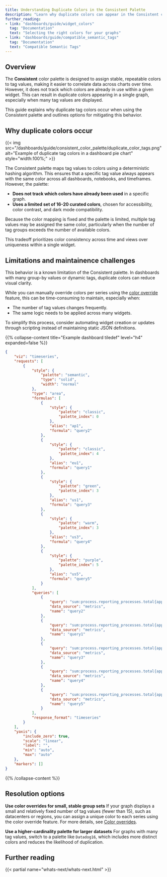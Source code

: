 ```yaml
---
title: Understanding Duplicate Colors in the Consistent Palette
description: "Learn why duplicate colors can appear in the Consistent color palette, and how to address this limitation in dashboards with many tag values."
further_reading:
- link: "dashboards/guide/widget_colors"
  tag: "Documentation"
  text: "Selecting the right colors for your graphs"
- link: "dashboards/guide/compatible_semantic_tags"
  tag: "Documentation"
  text: "Compatible Semantic Tags"
---
```


## Overview

The **Consistent** color palette is designed to assign stable, repeatable colors to tag values, making it easier to correlate data across charts over time. However, it does not track which colors are already in use within a given widget. This can result in duplicate colors appearing in a single graph, especially when many tag values are displayed.

This guide explains why duplicate tag colors occur when using the Consistent palette and outlines options for mitigating this behavior.

## Why duplicate colors occur

{{< img src="/dashboards/guide/consistent_color_palette/duplicate_color_tags.png" alt="Example of duplicate tag colors in a dashboard pie chart" style="width:100%;" >}}

The Consistent palette maps tag values to colors using a deterministic hashing algorithm. This ensures that a specific tag value always appears with the same color across all dashboards, notebooks, and timeframes. However, the palette:

- **Does not track which colors have already been used** in a specific graph.
- **Uses a limited set of 16-20 curated colors**, chosen for accessibility, color contrast, and dark mode compatibility.

Because the color mapping is fixed and the palette is limited, multiple tag values may be assigned the same color, particularly when the number of tag groups exceeds the number of available colors.

This tradeoff prioritizes color consistency across time and views over uniqueness within a single widget.

## Limitations and maintainence challenges

This behavior is a known limitation of the Consistent palette. In dashboards with many group-by values or dynamic tags, duplicate colors can reduce visual clarity.

While you can manually override colors per series using the [color override][1] feature, this can be time-consuming to maintain, especially when:
- The number of tag values changes frequently.
- The same logic needs to be applied across many widgets.

To simplify this process, consider automating widget creation or updates through scripting instead of maintaining static JSON definitions.

{{% collapse-content title="Example dashboard tiledef" level="h4" expanded=false %}}
```json
{
    "viz": "timeseries",
    "requests": [
        {
            "style": {
                "palette": "semantic",
                "type": "solid",
                "width": "normal"
            },
            "type": "area",
            "formulas": [
                {
                    "style": {
                        "palette": "classic",
                        "palette_index": 0
                    },
                    "alias": "ap1",
                    "formula": "query2"
                },
                {
                    "style": {
                        "palette": "classic",
                        "palette_index": 4
                    },
                    "alias": "eu1",
                    "formula": "query1"
                },
                {
                    "style": {
                        "palette": "green",
                        "palette_index": 3
                    },
                    "alias": "us1",
                    "formula": "query3"
                },
                {
                    "style": {
                        "palette": "warm",
                        "palette_index": 3
                    },
                    "alias": "us3",
                    "formula": "query4"
                },
                {
                    "style": {
                        "palette": "purple",
                        "palette_index": 5
                    },
                    "alias": "us5",
                    "formula": "query5"
                }
            ],
            "queries": [
                {
                    "query": "sum:process.reporting_processes.total{app:process-resolver ,datacenter:ap1.prod.dog}.fill(last).rollup(max).weighted()",
                    "data_source": "metrics",
                    "name": "query2"
                },
                {
                    "query": "sum:process.reporting_processes.total{app:process-resolver ,datacenter:eu1.prod.dog}.fill(last).rollup(max).weighted()",
                    "data_source": "metrics",
                    "name": "query1"
                },
                {
                    "query": "sum:process.reporting_processes.total{app:process-resolver ,datacenter:us1.prod.dog}.fill(last).rollup(max).weighted()",
                    "data_source": "metrics",
                    "name": "query3"
                },
                {
                    "query": "sum:process.reporting_processes.total{app:process-resolver ,datacenter:us3.prod.dog}.fill(last).rollup(max).weighted()",
                    "data_source": "metrics",
                    "name": "query4"
                },
                {
                    "query": "sum:process.reporting_processes.total{app:process-resolver ,datacenter:us5.prod.dog}.fill(last).rollup(max).weighted()",
                    "data_source": "metrics",
                    "name": "query5"
                }
            ],
            "response_format": "timeseries"
        }
    ],
    "yaxis": {
        "include_zero": true,
        "scale": "linear",
        "label": "",
        "min": "auto",
        "max": "auto"
    },
    "markers": []
}
```
{{% /collapse-content %}}

## Resolution options

**Use color overrides for small, stable group sets**
If your graph displays a small and relatively fixed number of tag values (fewer than 15), such as datacenters or regions, you can assign a unique color to each series using the color override feature. For more details, see [Color overrides][1].

**Use a higher-cardinality palette for larger datasets**
For graphs with many tag values, switch to a palette like `Datadog16`, which includes more distinct colors and reduces the likelihood of duplication.

## Further reading

{{< partial name="whats-next/whats-next.html" >}}

[1]: https://docs.datadoghq.com/dashboards/guide/widget_colors/#color-overrides